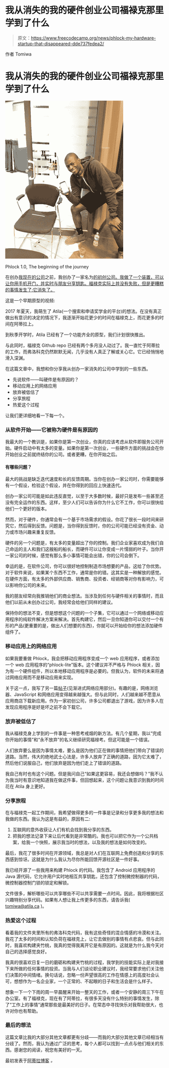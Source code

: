 # 我从消失的我的硬件创业公司福禄克那里学到了什么

> 原文：<https://www.freecodecamp.org/news/phlock-my-hardware-startup-that-disappeared-dde737fedea2/>

作者 Tomiwa

# 我从消失的我的硬件创业公司福禄克那里学到了什么

![1*93fxLukaUzCgI--XtjojUQ](img/10bd77df1c15069fab73870d19aaf1ef.png)

Phlock 1.0, The beginning of the journey

在创办[我现在的公司](https://atila.ca/)之前，我创办了一家名为[的初创公司。我做了一个装置，可以让你用手机开门，并实时与朋友分享钥匙。福禄克实际上并没有失败，但是更糟糕的事情发生了:它消失了。](http://phlock.ca/)

这是一个早期原型的视频:

2017 年夏天，我萌生了 Atila(一个搜索和申请奖学金的平台)的想法。在没有真正做出有意识的决定的情况下，我逐渐开始花更少的时间在福禄克上，而花更多的时间在阿蒂拉上。

到秋季开学时，Atila 已经有了一个功能齐全的原型，我们计划很快推出。

与此同时，福禄克 Github repo 已经有两个多月没人动过了。我一直忙于阿蒂拉的工作，而弗洛科克仍然默默无闻，几乎没有人真正了解或关心它。它已经悄悄地滑入深渊。

在这篇文章中，我想和你分享我从创办一家消失的公司中学到的一些东西。

*   先说软件——叫硬件是有原因的？
*   移动应用上的网络应用
*   放弃被低估了
*   分享旅程
*   热爱这个过程

让我们更详细地看一下每一个。

### 从软件开始——它被称为硬件是有原因的

我最大的一个教训是，如果你是第一次创业，你真的应该考虑从软件即服务公司开始。硬件启动中有太多的变量。如果你是第一次创业，一些硬件方面的挑战会在你开始创业之前就终结你的公司。或者更糟，在你开始之后。

#### 有哪些问题？

最大的挑战是缺乏迭代速度和长的反馈周期。当你在创办一家公司时，你需要能够有一个假设，检验这个假设，并在你得到的回应上快速迭代。

创办一家公司可能是如此违反直觉，以至于大多数时候，最好只是发布一些甚至还没有完全运作的东西。这样，至少人们可以告诉你为什么它不工作，你可以很快给他们一个更好的版本。

然而，对于硬件，你通常会有一个基于市场需求的假设。你花了很长一段时间来研究它，然后得到反馈。问题是，当你得到反馈时，你的公司可能已经没有资金、动力或市场兴趣来重复反馈。

硬件的另一个问题是，有太多的变量超出了你的控制。我们企业家喜欢成为我们自己命运的主人和我们这艘船的船长，而硬件可以让你变成一片懦弱的叶子。当你开一家公司的时候，感觉有那么多小事情可能会出错，你的公司会倒下。

幸运的是，在软件公司，你可以很好地控制制造市场想要的产品，这给了你优势。对于软件来说，如果某个东西不工作，通常是你的错。这其实是一种解放的感觉。在硬件方面，有太多的外部供应商、销售商、投资者、经销商等对你有影响力，可以影响你公司的未来。

我的朋友经常向我推销他们的商业想法。当涉及到任何与硬件相关的事情时，而且他们以前从未创办过公司，我经常会给他们同样的建议。

保持你的想法不变，但是想想这个问题的一个子集，它可以通过一个网络或移动应用程序的纯软件解决方案来解决。首先构建它，然后一旦你知道你可以交付一个有形的产品(更重要的是，做出人们想要的东西)，你就可以开始给你的想法添加硬件组件了。

### 移动应用上的网络应用

如果我要重做 Phlock，我会把移动应用程序变成一个 web 应用程序，或者添加一个 web 应用程序的“phlock-lite”版本。这个建议并不严格与 Phlock 相关，因为有一个硬件组件，所以本地移动应用程序是必要的。但我认为，软件的未来将通过网络应用而不是移动应用来实现。

关于这一点，我写了另一篇[帖子](http://blog.tomiwa.ca/building-atila-essential-software-startup-tech-stack/)(见渐进式网络应用部分)。有趣的是，网络浏览器、JavaScript 和网络应用变得越来越强大。但与此同时，人们越来越不愿意从应用商店下载新应用。作为一家初创公司，许多公司都退出了游戏，因为许多人在发现应用程序是好是坏之前不会下载它。

### 放弃被低估了

我从福禄克身上学到的一件事是一种思考戒烟的新方法。有几个星期，我以“完成你开始的事情”和“永不放弃”的名义继续研究福禄考。但这可能是一个错误。

人们放弃要么是因为事情太难，要么是因为他们正在做的事情把他们带向了错误的道路。当然，伟大的绝地武士心法是，许多人放弃了正确的道路，因为它太难了，然后他们说服自己，他们放弃是因为他们走上了错误的道路。

我自己有时也有这个问题。但是我问自己“如果这更容易，我还会想做吗？”我不认为我当时有意识地知道我在做这件事，但回想起来，这个问题让我意识到我的时间花在 Atila 身上更好。

### 分享旅程

在与福禄克一起工作期间，我希望做得更多的一件事是记录和分享更多我的想法和我做的东西。我认为这是有益的，原因有二:

1.  互联网的意外收获让人们有机会找到我分享的东西。
2.  把我的想法记录下来让后代看到是非常酷的。我也可以把它作为一个公共档案，给我一个快照，展示我当时的想法，以及我的想法是如何改变的。

最后，我花了很多时间在开源领域，我总是对人们在互联网上免费创造和分享的东西感到惊讶。这就是为什么我认为尽你所能回馈开源社区是一件好事。

我已经开源了一些我用来构建 Phlock 的代码。我包含了 Android 应用程序的 Java 源代码，它允许用户实时地相互共享钥匙，还包含了控制微控制器的代码，微控制器控制门锁的锁定和解锁。

文件很多，解析哪些可以共享哪些不可以共享需要一点时间。因此，我将根据社区兴趣特别分享代码。如果有人想让我上传更多的东西，请告诉我( [tomiwa@atila.ca](mailto:tomiwa@atila.ca) )。

### 热爱这个过程

看着我的文件夹里所有的弗洛科克代码，我有这些奇怪的混合情感的冷漠和关注。我花了太多的时间和认知负荷在福禄克上，让它去做别的事情有点悲哀。但与此同时，我喜欢构建夹竹桃，我真的觉得我离开它是有原因的。这就是为什么我今天对自己的选择感觉良好。

我真的很喜欢日复一日的磨砺和构建夹竹桃的过程，我学到的技能实际上是对我接下来所做的任何事情的投资。当我与人们谈论职业建议时，我经常要求他们关注他们决策的中间情绪。换句话说，忽略一份声望很高的工作在情感上的高度社会认可，想想作为一名企业家，一个正常的、不起眼的日子和生活会是什么样子。

想象一下一个下雨的周一早晨醒来开始一整天的工作，或者一个安静的周三下午在办公室。有了福禄克，现在有了阿蒂拉，有很多天没有什么特别的事情发生，除了“工作上的事情”通常那些是最美好的日子。在常态中寻找快乐对我帮助很大，也许对你也有帮助。

### 最后的想法

这篇文章比我的大部分其他文章都更有分歧——而我的大部分其他文章已经相当有分歧了。然而，我认为通过广泛的思考，每个人都可以找到一点点与他们相关的东西。感谢您的阅读，祝您有美好的一天。

最初发表于[阿蒂拉博客](https://atila.ca/blog/tomiwa/phlock-my-hardware-startup-that-disappeared) *。*